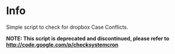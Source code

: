 # Info #
Simple script to check for dropbox Case Conflicts.


**NOTE: This script is deprecated and discontinued, please refer to http://code.google.com/p/checksystemcron**